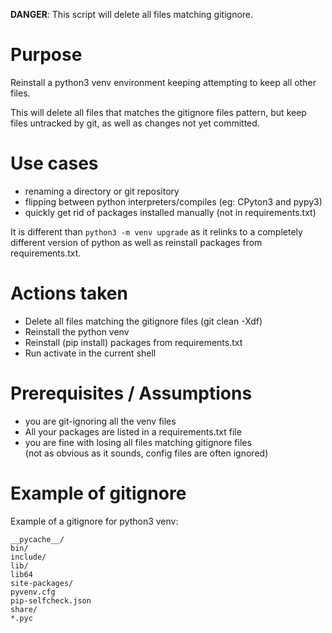 

**DANGER**: This script will delete all files matching gitignore.


# Purpose
Reinstall a python3 venv environment keeping attempting to keep all other files.

This will delete all files that matches the gitignore files pattern, but keep
files untracked by git, as well as changes not yet committed.

# Use cases
* renaming a directory or git repository
* flipping between python interpreters/compiles (eg: CPyton3 and pypy3)
* quickly get rid of packages installed manually (not in requirements.txt)

It is different than `python3 -m venv upgrade` as it relinks to a completely
different version of python as well as reinstall packages
from requirements.txt.


# Actions taken
* Delete all files matching the gitignore files (git clean -Xdf)
* Reinstall the python venv
* Reinstall (pip install) packages from requirements.txt
* Run activate in the current shell

# Prerequisites / Assumptions
* you are git-ignoring all the venv files
* All your packages are listed in a requirements.txt file
* you are fine with losing all files matching gitignore files  
  (not as obvious as it sounds, config files are often ignored)

# Example of gitignore
Example of a gitignore for python3 venv:

```
__pycache__/
bin/
include/
lib/
lib64
site-packages/
pyvenv.cfg
pip-selfcheck.json
share/
*.pyc

```


